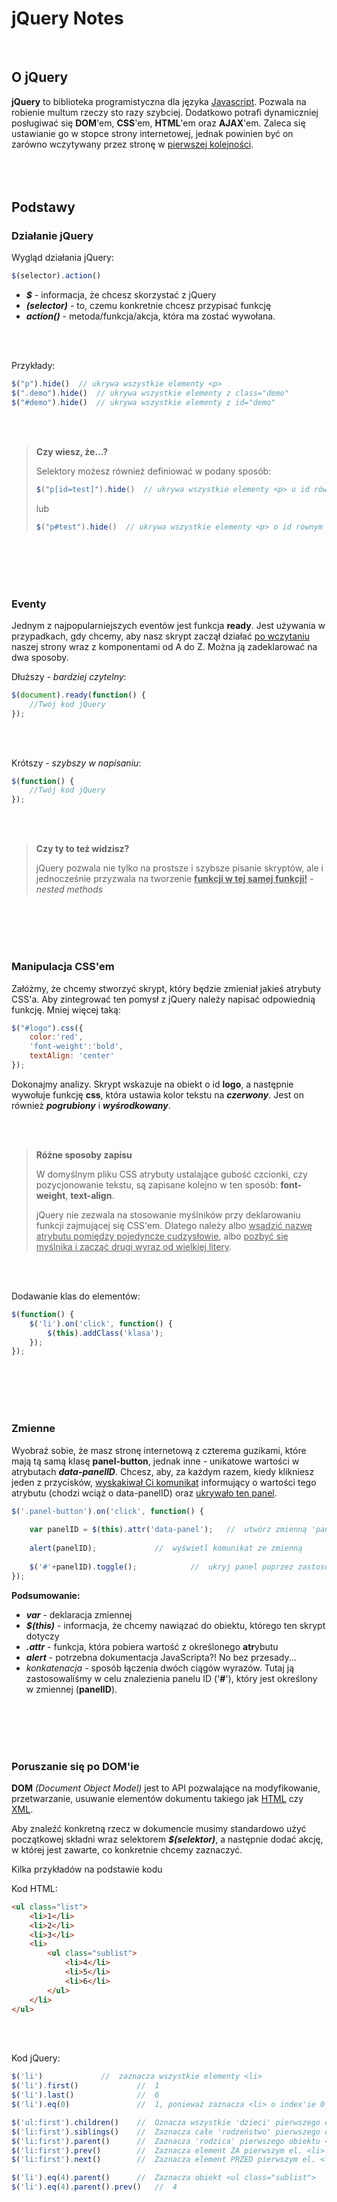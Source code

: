# jQuery Notes
<br/>

## O jQuery

**jQuery** to biblioteka programistyczna dla języka <u>Javascript</u>. Pozwala na robienie multum rzeczy sto razy szybciej. Dodatkowo potrafi dynamiczniej posługiwać się **DOM**'em, **CSS**'em, **HTML**'em  oraz **AJAX**'em. Zaleca się ustawianie go w stopce strony internetowej, jednak powinien być on zarówno wczytywany przez stronę w <u>pierwszej kolejności</u>.
<br/><br/><br/><br/>

## Podstawy

### Działanie jQuery

Wygląd działania jQuery:

```javascript
$(selector).action()
```

- ***$*** - informacja, że chcesz skorzystać z jQuery
- ***(selector)*** - to, czemu konkretnie chcesz przypisać funkcję
- ***action()*** - metoda/funkcja/akcja, która ma zostać wywołana.

<br/><br/>

Przykłady:

```javascript
$("p").hide()  // ukrywa wszystkie elementy <p>
$(".demo").hide()  // ukrywa wszystkie elementy z class="demo"
$("#demo").hide()  // ukrywa wszystkie elementy z id="demo"
```

<br/><br/>

> **Czy wiesz, że...?**
>
> Selektory możesz również definiować w podany sposób:
>
> ```javascript
> $("p[id=test]").hide()  // ukrywa wszystkie elementy <p> o id równym nazwie "test"
> ```
>
> lub
>
> ```javascript
> $("p#test").hide()  // ukrywa wszystkie elementy <p> o id równym nazwie "test"
> ```

<br/><br/><br/><br/>

### Eventy

Jednym z najpopularniejszych eventów jest funkcja **ready**. Jest używania w przypadkach, gdy chcemy, aby nasz skrypt zaczął działać <u>po wczytaniu</u> naszej strony wraz z komponentami od A do Z. Można ją zadeklarować na dwa sposoby.

Dłuższy - *bardziej czytelny*:

```javascript
$(document).ready(function() {
    //Twój kod jQuery
});
```

<br/><br/>

Krótszy - *szybszy w napisaniu*:

```javascript
$(function() {
    //Twój kod jQuery
});
```

<br/><br/>

> **Czy ty to też widzisz?**
>
> jQuery pozwala nie tylko na prostsze i szybsze pisanie skryptów, ale i jednocześnie przyzwala na tworzenie <u>**funkcji w tej samej funkcji!**</u> - *nested methods*

<br/><br/><br/><br/>

### Manipulacja CSS'em

Załóżmy, że chcemy stworzyć skrypt, który będzie zmieniał jakieś atrybuty CSS'a. Aby zintegrować ten pomysł z jQuery należy napisać odpowiednią funkcję. Mniej więcej taką:

```javascript
$("#logo").css({
    color:'red',
    'font-weight':'bold',
    textAlign: 'center'
});
```

Dokonajmy analizy. Skrypt wskazuje na obiekt o id **logo**, a następnie wywołuje funkcję **css**, która ustawia kolor tekstu na ***czerwony***. Jest on również ***pogrubiony*** i ***wyśrodkowany***.

<br/><br/>

> **Różne sposoby zapisu**
>
> W domyślnym pliku CSS atrybuty ustalające gubość czcionki, czy pozycjonowanie tekstu, są zapisane kolejno w ten sposób: **font-weight**, **text-align**.
>
> jQuery nie zezwala na stosowanie myślników przy deklarowaniu funkcji zajmującej się CSS'em. Dlatego należy albo <u>wsadzić nazwę atrybutu pomiędzy pojedyncze cudzysłowie</u>, albo <u>pozbyć się myślnika i zacząć drugi wyraz od wielkiej litery</u>.

<br/><br/>

Dodawanie klas do elementów:

```javascript
$(function() {
    $('li').on('click', function() {
    	$(this).addClass('klasa');
    });
});
```
<br/><br/><br/><br/>

### Zmienne

Wyobraź sobie, że masz stronę internetową z czterema guzikami, które mają tą samą klasę **panel-button**, jednak inne - unikatowe wartości w atrybutach ***data-panelID***. Chcesz, aby, za każdym razem, kiedy klikniesz jeden z przycisków, <u>wyskakiwał Ci komunikat</u> informujący o wartości tego atrybutu (chodzi wciąż o data-panelID) oraz <u>ukrywało ten panel</u>.

```javascript
$('.panel-button').on('click', function() {
    
    var panelID = $(this).attr('data-panel');	//  utwórz zmienną 'panelID', która będzie 													przechowywała wartość atrybutu 'data-panel'
    
    alert(panelID);				//  wyświetl komunikat ze zmienną
    
    $('#'+panelID).toggle();			//  ukryj panel poprzez zastosowanie 														konkatenacji
});
```

**Podsumowanie:**

- ***var*** - deklaracja zmiennej
- ***$(this)*** - informacja, że chcemy nawiązać do obiektu, którego ten skrypt dotyczy
- ***.attr*** - funkcja, która pobiera wartość z określonego **atr**ybutu
- ***alert*** - potrzebna dokumentacja JavaScripta?! No bez przesady...
- *konkatenacja* - sposób łączenia dwóch ciągów wyrazów. Tutaj ją zastosowaliśmy w celu znalezienia panelu ID ('**#**'), który jest określony w zmiennej (**panelID**).

<br/><br/><br/><br/>

### Poruszanie się po DOM'ie

**DOM** *(Document Object Model)* jest to API pozwalające na modyfikowanie, przetwarzanie, usuwanie elementów dokumentu takiego jak <u>HTML</u> czy <u>XML</u>.

Aby znaleźć konkretną rzecz w dokumencie musimy standardowo użyć początkowej składni wraz selektorem **_$(selektor)_**, a następnie dodać akcję, w której jest zawarte, co konkretnie chcemy zaznaczyć.

Kilka przykładów na podstawie kodu

Kod HTML:

```html
<ul class="list">
    <li>1</li>
    <li>2</li>
    <li>3</li>
    <li>
    	<ul class="sublist">
      		<li>4</li>
    		<li>5</li>
    		<li>6</li>
    	</ul>
    </li>
</ul>
```

<br/><br/>

Kod jQuery:

```javascript
$('li')				//  zaznacza wszystkie elementy <li>
$('li').first()		        //  1
$('li').last()		        //  6
$('li').eq(0)		        //  1, ponieważ zaznacza <li> o index'ie 0'wym

$('ul:first').children() 	//  Oznacza wszystkie 'dzieci' pierwszego obiektu <ul>
$('li:first').siblings() 	//  Zaznacza całe 'rodzeństwo' pierwszego obiektu <ul>
$('li:first').parent()	 	//  Zaznacza 'rodzica' pierwszego obiektu <li>
$('li:first').prev()	 	//  Zaznacza element ZA pierwszym el. <li>
$('li:first').next()	 	//  Zaznacza element PRZED pierwszym el. <li>

$('li').eq(4).parent()	 	//  Zaznacza obiekt <ul class="sublist">
$('li').eq(4).parent().prev()  	//  4

```

